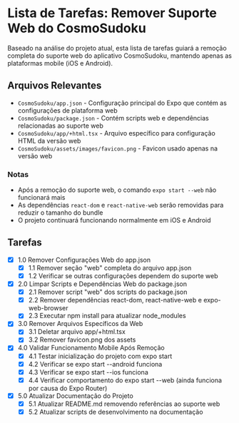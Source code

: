 # Lista de Tarefas: Remover Suporte Web do CosmoSudoku

Baseado na análise do projeto atual, esta lista de tarefas guiará a remoção completa do suporte web do aplicativo CosmoSudoku, mantendo apenas as plataformas mobile (iOS e Android).

## Arquivos Relevantes

- `CosmoSudoku/app.json` - Configuração principal do Expo que contém as configurações de plataforma web
- `CosmoSudoku/package.json` - Contém scripts web e dependências relacionadas ao suporte web
- `CosmoSudoku/app/+html.tsx` - Arquivo específico para configuração HTML da versão web
- `CosmoSudoku/assets/images/favicon.png` - Favicon usado apenas na versão web

### Notas

- Após a remoção do suporte web, o comando `expo start --web` não funcionará mais
- As dependências `react-dom` e `react-native-web` serão removidas para reduzir o tamanho do bundle
- O projeto continuará funcionando normalmente em iOS e Android

## Tarefas

- [x] 1.0 Remover Configurações Web do app.json
  - [x] 1.1 Remover seção "web" completa do arquivo app.json
  - [x] 1.2 Verificar se outras configurações dependem do suporte web
- [x] 2.0 Limpar Scripts e Dependências Web do package.json
  - [x] 2.1 Remover script "web" dos scripts do package.json
  - [x] 2.2 Remover dependências react-dom, react-native-web e expo-web-browser
  - [x] 2.3 Executar npm install para atualizar node_modules
- [x] 3.0 Remover Arquivos Específicos da Web
  - [x] 3.1 Deletar arquivo app/+html.tsx
  - [x] 3.2 Remover favicon.png dos assets
- [x] 4.0 Validar Funcionamento Mobile Após Remoção
  - [x] 4.1 Testar inicialização do projeto com expo start
  - [x] 4.2 Verificar se expo start --android funciona
  - [x] 4.3 Verificar se expo start --ios funciona
  - [x] 4.4 Verificar comportamento do expo start --web (ainda funciona por causa do Expo Router)
- [x] 5.0 Atualizar Documentação do Projeto
  - [x] 5.1 Atualizar README.md removendo referências ao suporte web
  - [x] 5.2 Atualizar scripts de desenvolvimento na documentação
